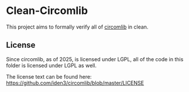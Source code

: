 # Clean-Circomlib

This project aims to formally verify all of [circomlib](https://github.com/iden3/circomlib) in clean.

## License

Since circomlib, as of 2025, is licensed under LGPL, all of the code in this folder is licensed under LGPL as well.

The license text can be found here:
https://github.com/iden3/circomlib/blob/master/LICENSE
